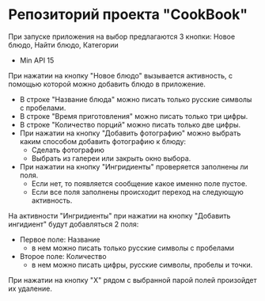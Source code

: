 # Репозиторий проекта "CookBook"
При запуске приложения на выбор предлагаются 3 кнопки: Новое блюдо, Найти блюдо, Категории
- Min API 15

При нажатии на кнопку "Новое блюдо" вызывается активность, с помощью которой можно добавить блюдо в приложение. 
- В строке "Название блюда" можно писать только русские символы с пробелами.
- В строке "Время приготовления" можно писать только три цифры.
- В строке "Количество порций" можно писать только две цифры.
- При нажатии на кнопку "Добавить фотографию" можно выбрать каким способом добавить фотографию к блюду:
  - Сделать фотографию
  - Выбрать из галереи или закрыть окно выбора.
- При нажатии на кнопку "Ингридиенты" проверяется заполнены ли поля.
  - Если нет, то появляется сообщение какое именно поле пустое. 
  - Если все поля заполнены происходит переход на следующую активность.

На активности "Ингридиенты" при нажатии на кнопку "Добавить ингидиент" будут добавляться 2 поля:
- Первое поле: Название
  - в нем можно писать только русские символы с пробелами
- Второе поле: Количество
  - в нем можно писать цифры, русские символы, пробелы и точки.

При нажатии на кнопку "Х" рядом с выбранной парой полей произойдет их удаление.
